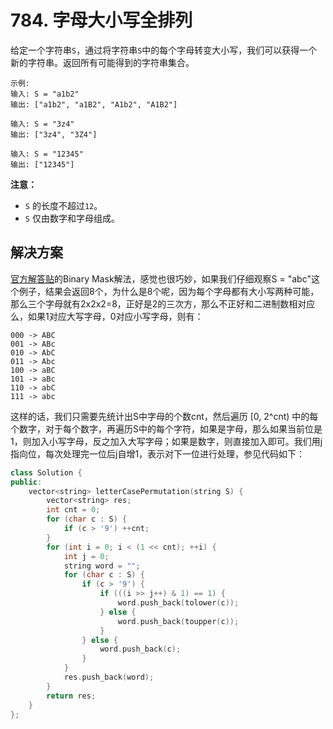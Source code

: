 # 784. 字母大小写全排列

给定一个字符串`S`，通过将字符串`S`中的每个字母转变大小写，我们可以获得一个新的字符串。返回所有可能得到的字符串集合。

```
示例:
输入: S = "a1b2"
输出: ["a1b2", "a1B2", "A1b2", "A1B2"]

输入: S = "3z4"
输出: ["3z4", "3Z4"]

输入: S = "12345"
输出: ["12345"]

```

**注意：**

- `S` 的长度不超过`12`。
- `S` 仅由数字和字母组成。

## 解决方案

[官方解答贴](https://leetcode.com/problems/letter-case-permutation/solution/)的Binary Mask解法，感觉也很巧妙，如果我们仔细观察S = "abc"这个例子，结果会返回8个，为什么是8个呢，因为每个字母都有大小写两种可能，那么三个字母就有2x2x2=8，正好是2的三次方，那么不正好和二进制数相对应么，如果1对应大写字母，0对应小写字母，则有：

```
000 -> ABC
001 -> ABc
010 -> AbC
011 -> Abc
100 -> aBC
101 -> aBc
110 -> abC
111 -> abc
```

这样的话，我们只需要先统计出S中字母的个数cnt，然后遍历 [0, 2^cnt) 中的每个数字，对于每个数字，再遍历S中的每个字符，如果是字母，那么如果当前位是1，则加入小写字母，反之加入大写字母；如果是数字，则直接加入即可。我们用j指向位，每次处理完一位后j自增1，表示对下一位进行处理，参见代码如下：

```c++
class Solution {
public:
    vector<string> letterCasePermutation(string S) {
        vector<string> res;
        int cnt = 0;
        for (char c : S) {
            if (c > '9') ++cnt;
        }
        for (int i = 0; i < (1 << cnt); ++i) {
            int j = 0;
            string word = "";
            for (char c : S) {
                if (c > '9') {
                    if (((i >> j++) & 1) == 1) {
                        word.push_back(tolower(c));
                    } else {
                        word.push_back(toupper(c));
                    }
                } else {
                    word.push_back(c);
                }
            }
            res.push_back(word);
        }
        return res;
    }
};
```

